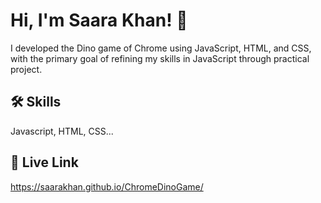
# Hi, I'm Saara Khan! 👋


I developed the Dino game of Chrome using JavaScript, HTML, and CSS, with the primary goal of refining my skills in JavaScript through practical project.


## 🛠 Skills
Javascript, HTML, CSS...


## 🔗 Live Link
https://saarakhan.github.io/ChromeDinoGame/

